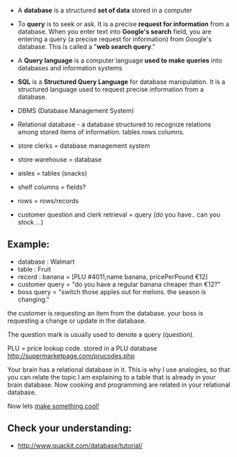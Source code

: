 - A **database** is a structured **set of data** stored in a computer 
- To **query** is to seek or ask. It is a precise **request for information** from a database. When you enter text into **Google's search** field, you are entering a query (a precise request for information)  from Google's database. This is called a "**web search query**."
- A **Query language** is a computer language **used to make queries** into databases and information systems
- **SQL** is a **Structured Query Language**  for database manipulation. It is a structured language used to request precise information from a database. 
- DBMS (Database Management  System)
-  Relational database - a database structured to recognize relations among stored items of information. tables rows columns.

- store clerks = database management system 
- store warehouse  = database 
- aisles = tables (snacks)
- shelf columns = fields?
- rows = rows/records 
- customer question and clerk retrieval = query (do you have.. can you stock ...)


## Example:

- database : Walmart
- table : Fruit
- record : banana = [PLU #4011,name banana, pricePerPound €12]
- customer query = "do you have a regular banana cheaper than €12?"
- boss query = "switch those apples out for melons. the season is changing."

the customer is requesting an item from the database.
your boss is requesting a change or update in the database.

The question mark is usually used to denote a query (question).

PLU = price lookup code. stored in a PLU database
http://supermarketpage.com/prucodes.php

Your brain has a relational database in it. This is why I use analogies, so that you can relate the topic I am explaining to a table that is already in your brain database. Now cooking and programming are related in your relational database.

Now lets [make something cool!]()

## Check your understanding:
- http://www.quackit.com/database/tutorial/
